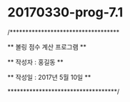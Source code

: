 # 20170330-prog-7.1
/***********************************

 **     볼링 점수 계산 프로그램       **

 **      작성자 : 홍길동             **

 **      작성일 : 2017년 5월 10일    **

 ***********************************/
